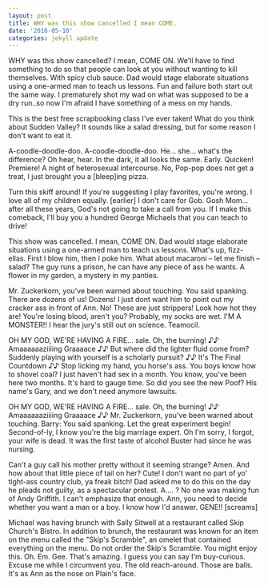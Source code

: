 ```yaml
---
layout: post
title: WHY was this show cancelled I mean COME.
date: '2016-05-10'
categories: jekyll update
---
```


WHY was this show cancelled? I mean, COME ON. We'll have to find something to do so that people can look at you without wanting to kill themselves. With spicy club sauce. Dad would stage elaborate situations using a one-armed man to teach us lessons. Fun and failure both start out the same way. I prematurely shot my wad on what was supposed to be a dry run..so now I'm afraid I have something of a mess on my hands. 

This is the best free scrapbooking class I've ever taken! What do you think about Sudden Valley? It sounds like a salad dressing, but for some reason I don't want to eat it. 

A-coodle-doodle-doo. A-coodle-doodle-doo. He… she… what's the difference? Oh hear, hear. In the dark, it all looks the same. Early. Quicken! Premiere! A night of heterosexual intercourse. No, Pop-pop does not get a treat, I just brought you a [bleep]ing pizza. 

Turn this skiff around! If you're suggesting I play favorites, you're wrong. I love all of my children equally. [earlier] I don't care for Gob. Gosh Mom… after all these years, God's not going to take a call from you. If I make this comeback, I'll buy you a hundred George Michaels that you can teach to drive! 

This show was cancelled. I mean, COME ON. Dad would stage elaborate situations using a one-armed man to teach us lessons. What's up, fizz-ellas. First I blow him, then I poke him. What about macaroni – let me finish – salad? The guy runs a prison, he can have any piece of ass he wants. A flower in my garden, a mystery in my panties. 

Mr. Zuckerkorn, you've been warned about touching. You said spanking. There are dozens of us! Dozens! I just dont want him to point out my cracker ass in front of Ann. No! These are just strippers! Look how hot they are! You're losing blood, aren't you? Probably, my socks are wet. I'M A MONSTER!! I hear the jury's still out on science. Teamocil. 

OH MY GOD, WE'RE HAVING A FIRE… sale. Oh, the burning! ♪♪ Amaaaaaaziiiing Graaaace ♪♪ But where did the lighter fluid come from? Suddenly playing with yourself is a scholarly pursuit? ♪♪ It's The Final Countdown ♪♪ Stop licking my hand, you horse's ass. You boys know how to shovel coal? I just haven't had sex in a month. You know, you've been here two months. It's hard to gauge time. So did you see the new Poof? His name's Gary, and we don't need anymore lawsuits. 

OH MY GOD, WE'RE HAVING A FIRE… sale. Oh, the burning! ♪♪ Amaaaaaaziiiing Graaaace ♪♪ Mr. Zuckerkorn, you've been warned about touching. Barry: You said spanking. Let the great experiment begin! Second-of-ly, I know you're the big marriage expert. Oh I'm sorry, I forgot, your wife is dead. It was the first taste of alcohol Buster had since he was nursing. 

Can't a guy call his mother pretty without it seeming strange? Amen. And how about that little piece of tail on her? Cute! I don't want no part of yo' tight-ass country club, ya freak bitch! Dad asked me to do this on the day he pleads not guilty, as a spectacular protest. A…. ? No one was making fun of Andy Griffith. I can't emphasize that enough. Ann, you need to decide whether you want a man or a boy. I know how I'd answer. GENE!! [screams] 

Michael was having brunch with Sally Sitwell at a restaurant called Skip Church's Bistro. In addition to brunch, the restaurant was known for an item on the menu called the "Skip's Scramble", an omelet that contained everything on the menu. Do not order the Skip's Scramble. You might enjoy this.  Oh. Em. Gee. That's amazing. I guess you can say I'm buy-curious. Excuse me while I circumvent you. The old reach-around. Those are balls. It's as Ann as the nose on Plain's face. 

